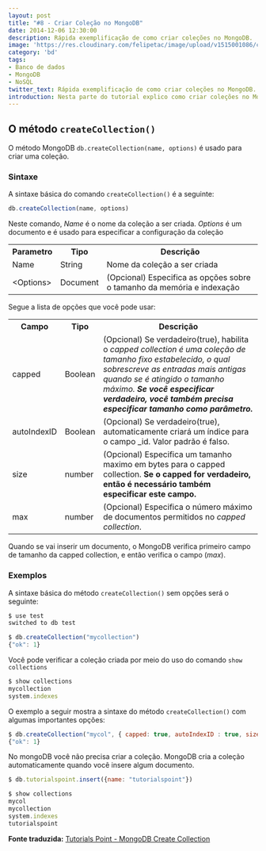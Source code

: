 ```yaml
---
layout: post
title: "#8 - Criar Coleção no MongoDB"
date: 2014-12-06 12:30:00
description: Rápida exemplificação de como criar coleções no MongoDB.
image: 'https://res.cloudinary.com/felipetac/image/upload/v1515001086/create_lv4v5l.png'
category: 'bd'
tags:
- Banco de dados
- MongoDB
- NoSQL
twitter_text: Rápida exemplificação de como criar coleções no MongoDB.
introduction: Nesta parte do tutorial explico como criar coleções no MongoDB.
---
```


## O método ```createCollection()```

O método MongoDB ```db.createCollection(name, options)``` é usado para criar uma coleção.

### Sintaxe

A sintaxe básica do comando ```createCollection()``` é a seguinte:

```js
db.createCollection(name, options)
```

Neste comando, *Name* é o nome da coleção a ser criada. *Options* é um documento e é usado para especificar a configuração da coleção

<table>
<tbody>
<tr>
<th>Parametro</th>
<th>Tipo</th>
<th>Descrição</th>
</tr>
<tr>
<td>Name</td>
<td>String</td>
<td>Nome da coleção a ser criada</td>
</tr>
<tr>
<td>&lt;Options&gt;</td>
<td>Document</td>
<td>(Opcional) Especifica as opções sobre o tamanho da memória e indexação</td>
</tr>
</tbody>
</table>

Segue a lista de opções que você pode usar:

<table>
<tbody>
<tr>
<th>Campo</th>
<th>Tipo</th>
<th>Descrição</th>
</tr>
<tr>
<td>capped</td>
<td>Boolean</td>
<td>(Opcional) Se verdadeiro(true), habilita o <i>capped collection é uma coleção de tamanho fixo estabelecido, o qual sobrescreve as entradas mais antigas quando se é atingido o tamanho máximo. </i><i><b>Se você especificar verdadeiro, você também precisa especificar tamanho como parâmetro.</b></i></td>
</tr>
<tr>
<td>autoIndexID</td>
<td>Boolean</td>
<td>(Opcional) Se verdadeiro(true), automaticamente criará um índice para o campo _id. Valor padrão é falso.</td>
</tr>
<tr>
<td>size</td>
<td>number</td>
<td>(Opcional) Especifica um tamanho maximo em bytes para o capped collection. <b>Se o capped for verdadeiro, então é necessário também especificar este campo.</b></td>
</tr>
<tr>
<td>max</td>
<td>number</td>
<td>(Opcional) Especifica o número máximo de documentos permitidos no <i>capped collection</i>.</td>
</tr>
</tbody>
</table>

Quando se vai inserir um documento, o MongoDB verifica primeiro campo de tamanho da capped collection, e então verifica o campo (*max*).

### Exemplos

A sintaxe básica do método ```createCollection()``` sem opções será o seguinte:

```js
$ use test
switched to db test

$ db.createCollection("mycollection")
{"ok": 1}
```

Você pode verificar a coleção criada por meio do uso do comando ```show collections```

```js
$ show collections
mycollection
system.indexes
```

O exemplo a seguir mostra a sintaxe do método ```createCollection()``` com algumas importantes opções:

```js
$ db.createCollection("mycol", { capped: true, autoIndexID : true, size: 6142800, max: 10000 })
{"ok": 1}
```

No mongoDB você não precisa criar a coleção. MongoDB cria a coleção automaticamente quando você insere algum documento.

```js
$ db.tutorialspoint.insert({name: "tutorialspoint"})

$ show collections
mycol
mycollection
system.indexes
tutorialspoint
```

**Fonte traduzida:** [Tutorials Point - MongoDB Create Collection](http://www.tutorialspoint.com/mongodb/mongodb_create_collection.htm)
